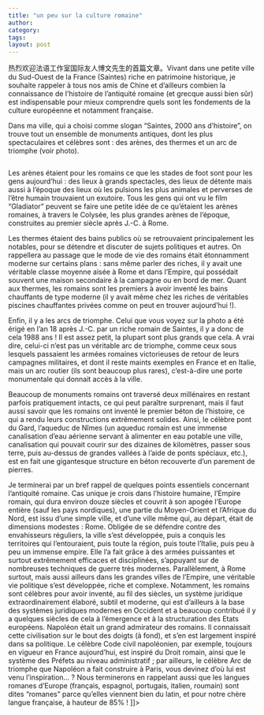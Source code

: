 ```yaml
---
title: "un peu sur la culture romaine"
author:
category: 
tags: 
layout: post
---
```


热烈欢迎法语工作室国际友人博文先生的首篇文章。Vivant dans une petite ville du Sud-Ouest de la France (Saintes) riche en patrimoine historique, je souhaite rappeler à tous nos amis de Chine et d’ailleurs combien la connaissance de l’histoire de l’antiquité romaine (et grecque aussi bien sûr) est indispensable pour mieux comprendre quels sont les fondements de la culture européenne et notamment française. 

Dans ma ville, qui a choisi comme slogan “Saintes, 2000 ans d’histoire”, on trouve tout un ensemble de monuments antiques, dont les plus spectaculaires et célèbres sont : des arènes, des thermes et un arc de triomphe (voir photo). 

<img src="http://www.francaisblog.com/fy/images/p1030490.jpg" alt="" />

Les arènes étaient pour les romains ce que les stades de foot sont pour les gens aujourd’hui : des lieux à grands spectacles, des lieux de détente mais aussi à l’époque des lieux où les pulsions les plus animales et perverses de l’être humain trouvaient un exutoire. Tous les gens qui ont vu le film “Gladiator” peuvent se faire une petite idée de ce qu’étaient les arènes romaines, à travers le Colysée, les plus grandes arènes de l’époque, construites au premier siècle après J.-C. à Rome. 

Les thermes étaient des bains publics où se retrouvaient principalement les notables, pour se détendre et discuter de sujets politiques et autres. On rappellera au passage que le mode de vie des romains était étonnamment moderne sur certains plans : sans même parler des riches, il y avait une véritable classe moyenne aisée à Rome et dans l’Empire, qui possédait souvent une maison secondaire à la campagne ou en bord de mer. Quant aux thermes, les romains sont les premiers à avoir inventé les bains chauffants de type moderne (il y avait même chez les riches de véritables piscines chauffantes privées comme on peut en trouver aujourd’hui !). 

Enfin, il y a les arcs de triomphe. Celui que vous voyez sur la photo a été érigé en l’an 18 après J.-C. par un riche romain de Saintes, il y a donc de cela 1988 ans ! Il est assez petit, la plupart sont plus grands que cela. A vrai dire, celui-ci n’est pas un véritable arc de triomphe, comme ceux sous lesquels passaient les armées romaines victorieuses de retour de leurs campagnes militaires, et dont il reste maints exemples en France et en Italie, mais un arc routier (ils sont beaucoup plus rares), c’est-à-dire une porte monumentale qui donnait accès à la ville. 

Beaucoup de monuments romains ont traversé deux millénaires en restant parfois pratiquement intacts, ce qui peut paraître surprenant, mais il faut aussi savoir que les romains ont inventé le premier béton de l’histoire, ce qui a rendu leurs constructions extrêmement solides. Ainsi, le célèbre pont du Gard, l’aqueduc de Nîmes (un aqueduc romain est une immense canalisation d’eau aérienne servant à alimenter en eau potable une ville, canalisation qui pouvait courir sur des dizaines de kilomètres, passer sous terre, puis au-dessus de grandes vallées à l’aide de ponts spéciaux, etc.), est en fait une gigantesque structure en béton recouverte d’un parement de pierres.

Je terminerai par un bref rappel de quelques points essentiels concernant l’antiquité romaine. Cas unique je crois dans l’histoire humaine, l’Empire romain, qui dura environ douze siècles et couvrit à son apogée l’Europe entière (sauf les pays nordiques), une partie du Moyen-Orient et l’Afrique du Nord, est issu d’une simple ville, et d’une ville même qui, au départ, était de dimensions modestes : Rome. Obligée de se défendre contre des envahisseurs réguliers, la ville s’est développée, puis a conquis les territoires qui l’entouraient, puis toute la région, puis toute l’Italie, puis peu à peu un immense empire. Elle l’a fait grâce à des armées puissantes et surtout extrêmement efficaces et disciplinées, s’appuyant sur de nombreuses techniques de guerre très modernes. Parallèlement, à Rome surtout, mais aussi ailleurs dans les grandes villes de l’Empire, une véritable vie politique s’est développée, riche et complexe. Notamment, les romains sont célèbres pour avoir inventé, au fil des siècles, un système juridique extraordinairement élaboré, subtil et moderne, qui est d’ailleurs à la base des systèmes juridiques modernes en Occident et a beaucoup contribué il y a quelques siècles de cela à l’émergence et à la structuration des Etats européens. Napoléon était un grand admirateur des romains. Il connaissait cette civilisation sur le bout des doigts (à fond), et s’en est largement inspiré dans sa politique. Le célèbre Code civil napoléonien, par exemple, toujours en vigueur en France aujourd’hui, est inspiré du Droit romain, ainsi que le système des Préfets au niveau administratif ; par ailleurs, le célèbre Arc de triomphe que Napoléon a fait construire à Paris, vous devinez d’où lui est venu l’inspiration… ? Nous terminerons en rappelant aussi que les langues romanes d’Europe (français, espagnol, portugais, italien, roumain) sont dites “romanes” parce qu’elles viennent bien du latin, et pour notre chère langue française, à hauteur de 85% ! ]]>

